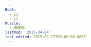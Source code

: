 ```yaml
---
Root:
  - L1
  - L2
Muscle:
  - 腸腰筋
lastmod: '2025-04-04'
last_edited: 2025-02-27T00:00:00.000Z
---
```



